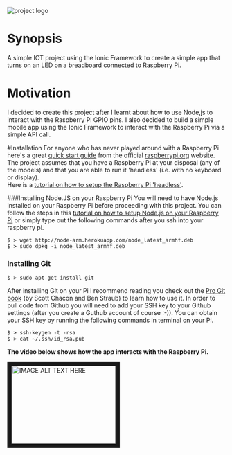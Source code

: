 ![project logo](http://res.cloudinary.com/drsedusa/image/upload/v1441593037/raspi-ionic-logo_cs1d33.png)

# Synopsis
A simple IOT project using the Ionic Framework to create a simple app that turns on an LED on a breadboard connected to Raspberry Pi.

# Motivation
I decided to create this project after I learnt about how to use Node,js to interact with the Raspberry Pi GPIO pins.  I also decided to build a simple mobile app using the Ionic Framework to interact with the Raspberry Pi via a simple API call.

#Installation
For anyone who has never played around with a Raspberry Pi here's a great <a href="https://www.raspberrypi.org/wp-content/uploads/2012/04/quick-start-guide-v2_1.pdf" target="_blank">quick start guide</a> from the official <a href="https://www.raspberrypi.org/" target="_blank">raspberrypi.org</a> website.
The project assumes that you have a Raspberry Pi at your disposal (any of the models) and that you are able to run it 'headless' (i.e. with no keyboard or display).  
Here is a <a href="https://www.raspberrypi.org/forums/viewtopic.php?f=91&t=74176" target="_blank">tutorial on how to setup the Raspberry Pi 'headless'</a>.

###Installing Node.JS on your Raspberry Pi
You will need to have Node.js installed on your Raspberry Pi before proceeding with this project.  You can follow the steps in this <a href="http://weworkweplay.com/play/raspberry-pi-nodejs/" target="_blank">tutorial on how to setup Node.js on your Raspberry Pi</a> or simply type out the following commands after you ssh into your raspberry pi.
```
$ > wget http://node-arm.herokuapp.com/node_latest_armhf.deb
$ > sudo dpkg -i node_latest_armhf.deb
```

### Installing Git
```
$ > sudo apt-get install git
```
After installing Git on your Pi I recommend reading you check out the <a href="http://git-scm.com/book/en/v2" target="_blank">Pro Git book</a> (by Scott Chacon and Ben Straub) to learn how to use it.
In order to pull code from Github you will need to add your SSH key to your Github settings (after you create a Guthub account of course :-)).  You can obtain your SSH key by running the following commands in terminal on your Pi.
```
$ > ssh-keygen -t -rsa  
$ > cat ~/.ssh/id_rsa.pub
```






**The video below shows how the app interacts with the Raspberry Pi.**

<a href="http://www.youtube.com/watch?feature=player_embedded&v=9yw8BysEuNY
" target="_blank"><img src="http://img.youtube.com/vi/9yw8BysEuNY/0.jpg" 
alt="IMAGE ALT TEXT HERE" width="240" height="180" border="10" /></a>


